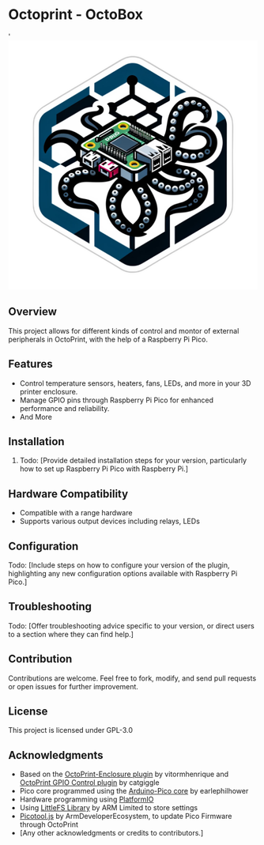 # Octoprint - OctoBox
'
![The Octobox Logo](assets/logo.png)

## Overview

This project allows for different kinds of control and montor of external peripherals in OctoPrint, with the help of a Raspberry Pi Pico. 

## Features

- Control temperature sensors, heaters, fans, LEDs, and more in your 3D printer enclosure.
- Manage GPIO pins through Raspberry Pi Pico for enhanced performance and reliability.
- And More

## Installation

1. Todo: [Provide detailed installation steps for your version, particularly how to set up Raspberry Pi Pico with Raspberry Pi.]

## Hardware Compatibility

- Compatible with a range hardware
- Supports various output devices including relays, LEDs 

## Configuration

Todo: [Include steps on how to configure your version of the plugin, highlighting any new configuration options available with Raspberry Pi Pico.]

## Troubleshooting

Todo: [Offer troubleshooting advice specific to your version, or direct users to a section where they can find help.]

## Contribution

Contributions are welcome. Feel free to fork, modify, and send pull requests or open issues for further improvement.

## License

This project is licensed under GPL-3.0

## Acknowledgments

- Based on the [OctoPrint-Enclosure plugin](https://github.com/vitormhenrique/OctoPrint-Enclosure) by vitormhenrique and [OctoPrint GPIO Control plugin](https://github.com/catgiggle/OctoPrint-GpioControl) by catgiggle
- Pico core programmed using the [Arduino-Pico core](https://github.com/earlephilhower/arduino-pico/) by earlephilhower
- Hardware programming using [PlatformIO](https://platformio.org/)
- Using [LittleFS Library](https://github.com/littlefs-project/littlefs) by ARM Limited to store settings
- [Picotool.js](https://github.com/ArmDeveloperEcosystem/picotool.js) by ArmDeveloperEcosystem, to update Pico Firmware through OctoPrint
- [Any other acknowledgments or credits to contributors.]

